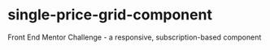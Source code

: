 # single-price-grid-component
Front End Mentor Challenge - a responsive, subscription-based component
